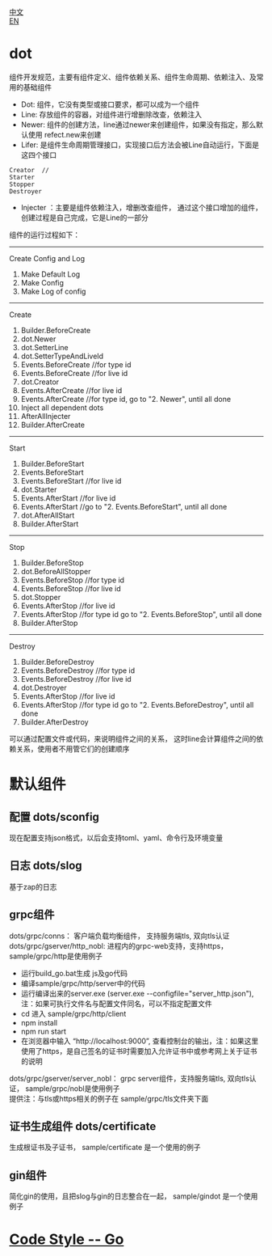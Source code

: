 [中文](./README-cn.md)  
[EN](./README.md)  
# dot 
组件开发规范，主要有组件定义、组件依赖关系、组件生命周期、依赖注入、及常用的基础组件  
* Dot: 组件，它没有类型或接口要求，都可以成为一个组件  
* Line: 存放组件的容器，对组件进行增删除改查，依赖注入  
* Newer: 组件的创建方法，line通过newer来创建组件，如果没有指定，那么默认使用 refect.new来创建  
* Lifer: 是组件生命周期管理接口，实现接口后方法会被Line自动运行，下面是这四个接口 
```
Creator  // 
Starter
Stopper
Destroyer
```
* Injecter ：主要是组件依赖注入，增删改查组件， 通过这个接口增加的组件，创建过程是自己完成，它是Line的一部分   

组件的运行过程如下：  
***
Create Config and Log  
1. Make Default Log
2. Make Config 
3. Make Log of config
***
Create  
1. Builder.BeforeCreate 
2. dot.Newer
3. dot.SetterLine
4. dot.SetterTypeAndLiveId
5. Events.BeforeCreate //for type id
6. Events.BeforeCreate //for live id
7. dot.Creator
8. Events.AfterCreate //for live id
9. Events.AfterCreate //for type id, go to "2. Newer", until all done  
10. Inject all dependent dots  
11. AfterAllInjecter  
12. Builder.AfterCreate  
***
Start  
1. Builder.BeforeStart 
2. Events.BeforeStart
3. Events.BeforeStart //for live id
4. dot.Starter
5. Events.AfterStart //for live id
6. Events.AfterStart //go to "2. Events.BeforeStart", until all done
7. dot.AfterAllStart
8. Builder.AfterStart  
***
Stop  
1. Builder.BeforeStop
2. dot.BeforeAllStopper
3. Events.BeforeStop //for type id
4. Events.BeforeStop //for live id
5. dot.Stopper
6. Events.AfterStop //for live id
7. Events.AfterStop //for type id go to "2. Events.BeforeStop", until all done
8. Builder.AfterStop  
***
Destroy  
1. Builder.BeforeDestroy 
2. Events.BeforeDestroy //for type id
3. Events.BeforeDestroy //for live id
4. dot.Destroyer
5. Events.AfterStop //for live id
6. Events.AfterStop //for type id go to "2. Events.BeforeDestroy", until all done
7. Builder.AfterDestroy  

可以通过配置文件或代码，来说明组件之间的关系， 这时line会计算组件之间的依赖关系，使用者不用管它们的创建顺序  

# 默认组件
## 配置 dots/sconfig
现在配置支持json格式，以后会支持toml、yaml、命令行及环境变量
## 日志 dots/slog
基于zap的日志
## grpc组件
dots/grpc/conns： 客户端负载均衡组件， 支持服务端tls, 双向tls认证  
dots/grpc/gserver/http_nobl: 进程内的grpc-web支持，支持https， sample/grpc/http是使用例子  
* 运行build_go.bat生成 js及go代码
* 编译sample/grpc/http/server中的代码
* 运行编译出来的server.exe (server.exe --configfile="server_http.json"), 注：如果可执行文件名与配置文件同名，可以不指定配置文件 
* cd 进入 sample/grpc/http/client
* npm install
* npm run start
* 在浏览器中输入 “http://localhost:9000”, 查看控制台的输出，注：如果这里使用了https，是自己签名的证书时需要加入允许证书中或参考网上关于证书的说明  

dots/grpc/gserver/server_nobl： grpc server组件，支持服务端tls, 双向tls认证， sample/grpc/nobl是使用例子  
提供注：与tls或https相关的例子在 sample/grpc/tls文件夹下面  
## 证书生成组件 dots/certificate
生成根证书及子证书， sample/certificate 是一个使用的例子
## gin组件
简化gin的使用，且把slog与gin的日志整合在一起， sample/gindot 是一个使用例子

# [Code Style -- Go](https://github.com/scryinfo/scryg/blob/master/codestyle_go-cn.md)
